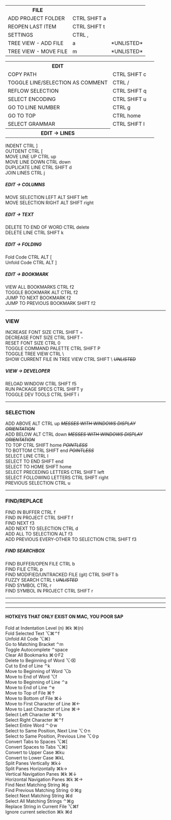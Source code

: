 <table>
  <th>FILE</th>
  <tr>
    <td>ADD PROJECT FOLDER</td>
    <td>CTRL SHIFT a</td>
    <td></td>
  </tr>
  <tr>
    <td>REOPEN LAST ITEM</td>
    <td>CTRL SHIFT t</td>
    <td></td>
  </tr>
  <tr>
    <td>SETTINGS</td>
    <td>CTRL ,</td>
    <td></td>
  </tr>
  <tr>
    <td>TREE VIEW - ADD FILE</td>
    <td>a</td>
    <td>*UNLISTED*</td>
  </tr>
  <tr>
    <td>TREE VIEW - MOVE FILE</td>
    <td>m</td>
    <td>*UNLISTED*</td>
  </tr>
</table>
<table>
  <th>EDIT<th>
  <tr>
    <td>COPY PATH</td>
    <td>CTRL SHIFT c</td>
    <td></td>
  </tr>
  <tr>
    <td>TOGGLE LINE/SELECTION AS COMMENT</td>
    <td>CTRL /</td>
    <td></td>
  </tr>
  <tr>
    <td>REFLOW SELECTION</td>
    <td>CTRL SHIFT q</td>
    <td></td>
  </tr>
  <tr>
    <td>SELECT ENCODING</td>
    <td>CTRL SHIFT u</td>
    <td></td>
  </tr>
  <tr>
    <td>GO TO LINE NUMBER</td>
    <td>CTRL g</td>
    <td></td>
  </tr>
  <tr>
    <td>GO TO TOP</td>
    <td>CTRL home</td>
    <td></td>
  </tr>
  <tr>
    <td>SELECT GRAMMAR</td>
    <td>CTRL SHIFT l</td>
    <td></td>
  </tr>
  <th>EDIT -> LINES</th>
</table>





INDENT    CTRL ]      
OUTDENT    CTRL [      
MOVE LINE UP    CTRL up      
MOVE LINE DOWN    CTRL down      
DUPLICATE LINE    CTRL SHIFT d      
JOIN LINES    CTRL j      
##### EDIT -> COLUMNS  
MOVE SELECTION LEFT    ALT SHIFT left      
MOVE SELECTION RIGHT    ALT SHIFT right      
##### EDIT -> TEXT      
DELETE TO END OF WORD    CTRL delete      
DELETE LINE    CTRL SHIFT k      
##### EDIT -> FOLDING      
Fold Code    CTRL ALT [      
Unfold Code    CTRL ALT ]      
##### EDIT -> BOOKMARK      
VIEW ALL BOOKMARKS    CTRL f2      
TOGGLE BOOKMARK    ALT CTRL f2      
JUMP TO NEXT BOOKMARK    f2      
JUMP TO PREVIOUS BOOKMARK    SHIFT f2      

---

### VIEW      
INCREASE FONT SIZE    CTRL SHIFT =      
DECREASE FONT SIZE    CTRL SHIFT -      
RESET FONT SIZE    CTRL 0      
TOGGLE COMMAND PALETTE    CTRL SHIFT P      
TOGGLE TREE VIEW    CTRL \      
SHOW CURRENT FILE IN TREE VIEW    CTRL SHIFT \    *~~UNLISTED~~*  
##### VIEW -> DEVELOPER      
RELOAD WINDOW    CTRL SHIFT f5      
RUN PACKAGE SPECS    CTRL SHIFT y      
TOGGLE DEV TOOLS    CTRL SHIFT i      

---

### SELECTION    
ADD ABOVE    ALT CTRL up    *~~MESSES WITH WINDOWS DISPLAY ORIENTATION~~*  
ADD BELOW    ALT CTRL down    *~~MESSES WITH WINDOWS DISPLAY ORIENTATION~~*  
TO TOP    CTRL SHIFT home     *~~POINTLESS~~*  
TO BOTTOM    CTRL SHIFT end     *~~POINTLESS~~*  
SELECT LINE    CTRL l      
SELECT TO END    SHIFT end      
SELECT TO HOME    SHIFT home      
SELECT PRECEDING LETTERS    CTRL SHIFT left      
SELECT FOLLOWING LETTERS    CTRL SHIFT right      
PREVIOUS SELECTION    CTRL u      

---

### FIND/REPLACE    
FIND IN BUFFER    CTRL f      
FIND IN PROJECT    CTRL SHIFT f      
FIND NEXT    f3      
ADD NEXT TO SELECTION    CTRL d      
ADD ALL TO SELECTION    ALT f3      
ADD PREVIOUS EVERY-OTHER TO SELECTION    CTRL SHIFT f3    
##### FIND SEARCHBOX      
FIND BUFFER/OPEN FILE    CTRL b      
FIND FILE    CTRL p      
FIND MODIFIED/UNTRACKED FILE (git)    CTRL SHIFT b      
FUZZY SEARCH    CTRL t     *~~UNLISTED~~*  
FIND SYMBOL    CTRL r      
FIND SYMBOL IN PROJECT    CTRL SHIFT r      


---


---


---





#### HOTKEYS THAT ONLY EXIST ON MAC, YOU POOR SAP
Fold at Indentation Level (n)    ⌘k ⌘(n)      
Fold Selected Text    ⌥⌘⌃f      
Unfold All Code    ⌥⌘}      
Go to Matching Bracket    ⌃m      
Toggle Autocomplete    ⌃space      
Clear All Bookmarks    ⌘⇧F2      
Delete to Beginning of Word    ⌥⌫      
Cut to End of Line    ⌃k      
Move to Beginning of Word      ⌥b      
Move to End of Word    ⌥f      
Move to Beginning of Line    ⌃a      
Move to End of Line    ⌃e      
Move to Top of File    ⌘↑      
Move to Bottom of File    ⌘↓      
Move to First Character of Line    ⌘←      
Move to Last Character of Line    ⌘→      
Select Left Character    ⌘⌃b      
Select Right Character    ⌘⌃f      
Select Entire Word    ⌃⇧w      
Select to Same Position, Next Line    ⌥⇧n      
Select to Same Position, Previous Line    ⌥⇧p      
Convert Tabs to Spaces    ⌥⌘[      
Convert Spaces to Tabs    ⌥⌘]      
Convert to Upper Case    ⌘ku      
Convert to Lower Case    ⌘kL      
Split Panes Vertically    ⌘k↓      
Split Panes Horizontally    ⌘k→      
Vertical Navigation Panes    ⌘k ⌘↓      
Horizontal Navigation Panes    ⌘k ⌘→      
Find Next Matching String    ⌘g      
Find Previous Matching String    ⇧⌘g      
Select Next Matching String    ⌘d      
Select All Matching Strings    ⌃⌘g      
Replace String in Current File    ⌥⌘f      
Ignore current selection    ⌘k ⌘d      
